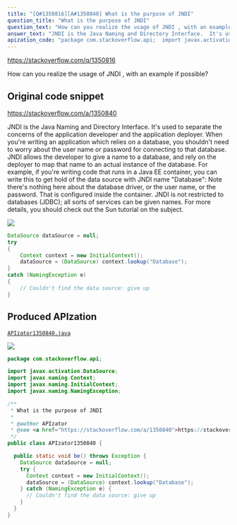 ```yaml
---
title: "[Q#1350816][A#1350840] What is the purpose of JNDI"
question_title: "What is the purpose of JNDI"
question_text: "How can you realize the usage of JNDI , with an example if possible?"
answer_text: "JNDI is the Java Naming and Directory Interface.  It's used to separate the concerns of the application developer and the application deployer. When you're writing an application which relies on a database, you shouldn't need to worry about the user name or password for connecting to that database. JNDI allows the developer to give a name to a database, and rely on the deployer to map that name to an actual instance of the database. For example, if you're writing code that runs in a Java EE container, you can write this to get hold of the data source with JNDI name \"Database\": Note there's nothing here about the database driver, or the user name, or the password. That is configured inside the container. JNDI is not restricted to databases (JDBC); all sorts of services can be given names. For more details, you should check out the Sun tutorial on the subject."
apization_code: "package com.stackoverflow.api;  import javax.activation.DataSource; import javax.naming.Context; import javax.naming.InitialContext; import javax.naming.NamingException;  /**  * What is the purpose of JNDI  *  * @author APIzator  * @see <a href=\"https://stackoverflow.com/a/1350840\">https://stackoverflow.com/a/1350840</a>  */ public class APIzator1350840 {    public static void be() throws Exception {     DataSource dataSource = null;     try {       Context context = new InitialContext();       dataSource = (DataSource) context.lookup(\"Database\");     } catch (NamingException e) {       // Couldn't find the data source: give up     }   } }"
---
```


https://stackoverflow.com/q/1350816

How can you realize the usage of JNDI , with an example if possible?



## Original code snippet

https://stackoverflow.com/a/1350840

JNDI is the Java Naming and Directory Interface.  It&#x27;s used to separate the concerns of the application developer and the application deployer. When you&#x27;re writing an application which relies on a database, you shouldn&#x27;t need to worry about the user name or password for connecting to that database. JNDI allows the developer to give a name to a database, and rely on the deployer to map that name to an actual instance of the database.
For example, if you&#x27;re writing code that runs in a Java EE container, you can write this to get hold of the data source with JNDI name &quot;Database&quot;:
Note there&#x27;s nothing here about the database driver, or the user name, or the password. That is configured inside the container.
JNDI is not restricted to databases (JDBC); all sorts of services can be given names. For more details, you should check out the Sun tutorial on the subject.

<div class="code-logo"><img src="/stackoverflow.png" /></div>

```java
DataSource dataSource = null;
try
{
    Context context = new InitialContext();
    dataSource = (DataSource) context.lookup("Database");
}
catch (NamingException e)
{
    // Couldn't find the data source: give up
}
```

## Produced APIzation

[`APIzator1350840.java`](https://github.com/blind-papers/apization-temp-data/raw/main/search/APIzator1350840.java)

<div class="code-logo"><img src="/apizator.png" /></div>

```java
package com.stackoverflow.api;

import javax.activation.DataSource;
import javax.naming.Context;
import javax.naming.InitialContext;
import javax.naming.NamingException;

/**
 * What is the purpose of JNDI
 *
 * @author APIzator
 * @see <a href="https://stackoverflow.com/a/1350840">https://stackoverflow.com/a/1350840</a>
 */
public class APIzator1350840 {

  public static void be() throws Exception {
    DataSource dataSource = null;
    try {
      Context context = new InitialContext();
      dataSource = (DataSource) context.lookup("Database");
    } catch (NamingException e) {
      // Couldn't find the data source: give up
    }
  }
}

```